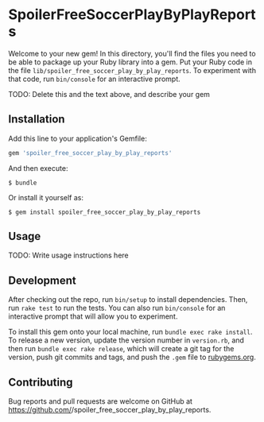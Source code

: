 # SpoilerFreeSoccerPlayByPlayReports

Welcome to your new gem! In this directory, you'll find the files you need to be able to package up your Ruby library into a gem. Put your Ruby code in the file `lib/spoiler_free_soccer_play_by_play_reports`. To experiment with that code, run `bin/console` for an interactive prompt.

TODO: Delete this and the text above, and describe your gem

## Installation

Add this line to your application's Gemfile:

```ruby
gem 'spoiler_free_soccer_play_by_play_reports'
```

And then execute:

    $ bundle

Or install it yourself as:

    $ gem install spoiler_free_soccer_play_by_play_reports

## Usage

TODO: Write usage instructions here

## Development

After checking out the repo, run `bin/setup` to install dependencies. Then, run `rake test` to run the tests. You can also run `bin/console` for an interactive prompt that will allow you to experiment.

To install this gem onto your local machine, run `bundle exec rake install`. To release a new version, update the version number in `version.rb`, and then run `bundle exec rake release`, which will create a git tag for the version, push git commits and tags, and push the `.gem` file to [rubygems.org](https://rubygems.org).

## Contributing

Bug reports and pull requests are welcome on GitHub at https://github.com/<github username>/spoiler_free_soccer_play_by_play_reports.
